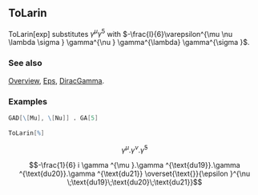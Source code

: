 ## ToLarin

ToLarin[exp]  substitutes $\gamma^{\mu} \gamma^5$ with $-\frac{I}{6}\varepsilon^{\mu \nu \lambda \sigma } \gamma^{\nu } \gamma^{\lambda} \gamma^{\sigma }$.

### See also

[Overview](Extra/FeynCalc.md), [Eps](Eps.md), [DiracGamma](DiracGamma.md).

### Examples

```mathematica
GAD[\[Mu], \[Nu]] . GA[5] 
 
ToLarin[%]
```

$$\gamma ^{\mu }.\gamma ^{\nu }.\bar{\gamma }^5$$

$$-\frac{1}{6} i \gamma ^{\mu }.\gamma ^{\text{du19}}.\gamma ^{\text{du20}}.\gamma ^{\text{du21}} \overset{\text{}}{\epsilon }^{\nu \;\text{du19}\;\text{du20}\;\text{du21}}$$